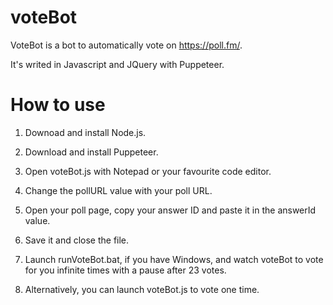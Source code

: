 # voteBot
VoteBot is a bot to automatically vote on https://poll.fm/.

It's writed in Javascript and JQuery with Puppeteer.


# How to use

1. Downoad and install Node.js.

2. Download and install Puppeteer.

3. Open voteBot.js with Notepad or your favourite code editor.

4. Change the pollURL value with your poll URL.

5. Open your poll page, copy your answer ID and paste it in the answerId value.

6. Save it and close the file.

7. Launch runVoteBot.bat, if you have Windows, and watch voteBot to vote for you infinite times with a pause after 23 votes.

8. Alternatively, you can launch voteBot.js to vote one time.
